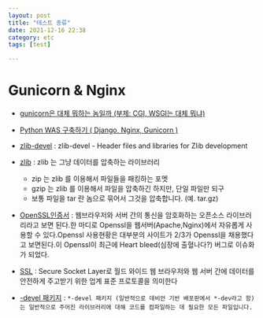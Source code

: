```yaml
---
layout: post
title: "테스트 종류"
date: 2021-12-16 22:38
category: etc
tags: [test]

---
```


# Gunicorn & Nginx

- [gunicorn은 대체 뭐하는 놈일까 (부제: CGI, WSGI는 대체 뭐냐)](https://this-programmer.tistory.com/entry/gunicorn%EC%9D%80-%EB%8C%80%EC%B2%B4-%EB%AD%90%ED%95%98%EB%8A%94-%EB%86%88%EC%9D%BC%EA%B9%8C-%EB%B6%80%EC%A0%9C-CGI-WSGI%EB%8A%94-%EB%8C%80%EC%B2%B4-%EB%AD%90%EB%83%90)

- [Python WAS 구축하기 ( Django, Nginx, Gunicorn )](http://dveamer.github.io/backend/PythonWAS.html)
- [zlib-devel](http://ftp.riken.jp/Linux/cern/centos/7/updates/x86_64/repoview/zlib-devel.html#:~:text=Description%3A,zlib%20compression%20and%20decompression%20library.) : zlib-devel - Header files and libraries for Zlib development
- [zlib](https://www.gpgstudy.com/forum/viewtopic.php?t=14816) : zlib 는 그냥 데이터를 압축하는 라이브러리
  - zip 는 zlib 를 이용해서 파일들을 패킹하는 포멧
  - gzip 는 zlib 를 이용해서 파일을 압축하긴 하지만, 단일 파일만 되구
  - 보통 파일을 tar 란 놈으로 묶어서 그것을 압축합니다. (예. tar.gz)
- [OpenSSL인증서](https://brownbears.tistory.com/232) : 웹브라우저와 서버 간의 통신을 암호화하는 오픈소스 라이브러리라고 보면 된다.한 마디로 Openssl을 웹서버(Apache,Nginx)에서 자유롭게 사용할 수 있다.Openssl 사용현황은 대부분의 사이트가 2/3가 Openssl을 채용했다고 보면된다.이 Openssl이 최근에 Heart bleed(심장에 출혈나다?) 버그로 이슈화가 되었다.

- [SSL](https://blog.naver.com/ysw1130/120211395594) : Secure Socket Layer로 월드 와이드 웹 브라우저와 웹 서버 간에 데이터를 안전하게 주고받기 위한 업계 표준 프로토콜을 의미한다

- [-devel 패키지](https://pythonq.com/so/c/1904039) : `*-devel 패키지 (일반적으로 데비안 기반 배포판에서 *-dev라고 함)는 일반적으로 주어진 라이브러리에 대해 코드를 컴파일하는 데 필요한 모든 파일입니다.`